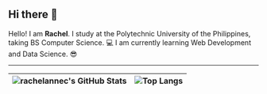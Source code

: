## Hi there 👋

Hello! I am **Rachel**. I study at the Polytechnic University of the Philippines, taking BS Computer Science. 💻 I am currently learning Web Development and Data Science. 😎

<hr>
<!-- https://github.com/anuraghazra/github-readme-stats -->

| ![rachelannec's GitHub Stats](https://github-readme-stats-hazel-xi.vercel.app/api?username=rachelannec&show_icons=true&theme=transparent) | ![Top Langs](https://github-readme-stats.vercel.app/api/top-langs/?username=rachelannec&layout=compact&theme=transparent) |
|----------|-----------|


<!-- <strong>CURRENTLY UNDER CONSTRUCTION</strong> -->
<!-- https://github.com/natemoo-re/natemoo-re/blob/master/spotify-setup-guide.md -->












<!--
**rachelannec/rachelannec** is a ✨ _special_ ✨ repository because its `README.md` (this file) appears on your GitHub profile.


Here are some ideas to get you started:

- 🔭 I’m currently working on ...
- 🌱 I’m currently learning ...
- 👯 I’m looking to collaborate on ...
- 🤔 I’m looking for help with ...
- 💬 Ask me about ...
- 📫 How to reach me: ...
- 😄 Pronouns: ...
- ⚡ Fun fact: ...
-->
